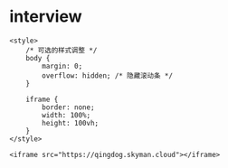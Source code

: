 # interview

    <style>
        /* 可选的样式调整 */
        body {
            margin: 0;
            overflow: hidden; /* 隐藏滚动条 */
        }

        iframe {
            border: none;
            width: 100%;
            height: 100vh;
        }
    </style>

    <iframe src="https://qingdog.skyman.cloud"></iframe>